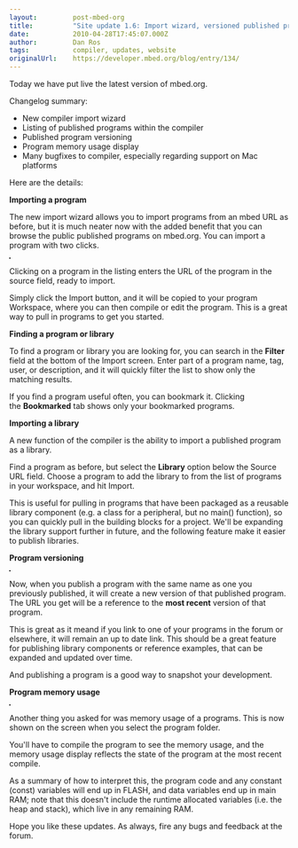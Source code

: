 ```yaml
---
layout:         post-mbed-org
title:          "Site update 1.6: Import wizard, versioned published programs, build details"
date:           2010-04-28T17:45:07.000Z
author:         Dan Ros
tags:           compiler, updates, website
originalUrl:    https://developer.mbed.org/blog/entry/134/
---
```


<p>
  Today we have put live the latest version of mbed.org.
</p>
<p>
  Changelog summary:
</p>
<ul>
  <li>New compiler import wizard
  </li>
  <li>Listing of published programs within the compiler
  </li>
  <li>Published program versioning
  </li>
  <li>Program memory usage display
  </li>
  <li>Many bugfixes to compiler, especially regarding support on
  Mac platforms
  </li>
</ul>
<p>
  Here are the details:
</p>
<p>
  <strong>Importing a program</strong>
</p>
<p>
  The new import wizard allows you to import programs from an mbed
  URL as before, but it is much neater now with the added benefit
  that you can browse the public published programs on mbed.org.
  You can import a program with two clicks.
</p>
<p>
  <strong><img alt="" src=
  "http://mbed.org/media/uploads/dan/import.png" style=
  "border: 1px solid black;"></strong>
</p>
<p>
  Clicking on a program in the listing enters the URL of the
  program in the source field, ready to import.
</p>
<p>
  Simply click the Import button, and it will be copied to your
  program Workspace, where you can then compile or edit the
  program. This is a great way to pull in programs to get you
  started.
</p>
<p>
  <strong>Finding a program or library</strong>
</p>
<p>
  To find a program or library you are looking for, you can search
  in the&nbsp;<strong>Filter</strong> field at the bottom of the
  Import screen. Enter part of a program name, tag, user, or
  description, and it will quickly filter the list to show only the
  matching results.
</p>
<p>
  If you find a program useful often, you can bookmark it. Clicking
  the&nbsp;<strong>Bookmarked</strong> tab shows only your
  bookmarked programs.
</p>
<p>
  <strong>Importing a library<br></strong>
</p>
<p>
  A new function of the compiler is the ability to import a
  published program as a library.
</p>
<p>
  Find a program as before, but select the <strong>Library</strong>
  option below the Source URL field. Choose a program to add the
  library to from the list of programs in your workspace, and hit
  Import.
</p>
<p>
  This is useful for pulling in programs that have been packaged as
  a reusable library component (e.g. a class for a peripheral, but
  no main() function), so you can quickly pull in the building
  blocks for a project. We'll be expanding the library support
  further in future, and the following feature make it easier to
  publish libraries.
</p>
<p>
  <strong>Program versioning</strong>
</p>
<p>
  <img alt="" src="http://mbed.org/media/uploads/dan/version.png"
  style="border: 1px solid black;">
</p>
<p>
  Now, when you publish a program with the same name as one you
  previously published, it will create a new version of that
  published program. The URL you get will be a reference to the
  <strong>most recent</strong> version of that program.
</p>
<p>
  This is great as it meand if you link to one of your programs in
  the forum or elsewhere, it will remain an up to date link. This
  should be a great feature for publishing library components or
  reference examples, that can be expanded and updated over time.
</p>
<p>
  And publishing a program is a good way to snapshot your
  development.
</p>
<p>
  <strong>Program memory usage</strong>
</p>
<p>
  <img alt="" src="http://mbed.org/media/uploads/dan/details.png"
  style="border: 1px solid black;">
</p>
<p>
  Another thing you asked for was memory usage of a programs. This
  is now shown on the screen when you select the program folder.
</p>
<p>
  You'll have to compile the program to see the memory usage, and
  the memory usage display reflects the state of the program at the
  most recent compile.
</p>
<p>
  As a summary of how to interpret this, the program code and any
  constant (const) variables will end up in FLASH, and data
  variables end up in main RAM; note that this doesn't include the
  runtime allocated variables (i.e. the heap and stack), which live
  in any remaining RAM.
</p>
<p>
  Hope you like these updates. As always, fire any bugs and
  feedback at the forum.
</p>


